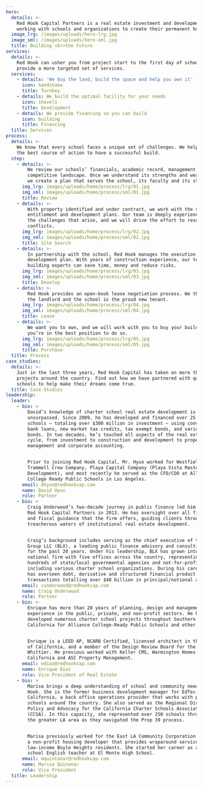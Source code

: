 ```yaml
---
hero:
  details: >-
    Red Hook Capital Partners is a real estate investment and development firm
    working with schools and organizations to create their permanent homes.
  image_lrg: /images/uploads/hero-lrg.jpg
  image_sml: /images/uploads/hero-sml.jpg
  title: Building <br>the Future
services:
  details: >-
    Red Hook can usher you from project start to the first day of school, or
    provide a more targeted set of services.
  services:
    - details: 'We buy the land, build the space and help you own it'
      icon: handshake
      title: Turnkey
    - details: We build the optimal facility for your needs
      icon: shovels
      title: Development
    - details: We provide financing so you can build
      icon: building
      title: Financing
  title: Services
process:
  details: >-
    We know that every school faces a unique set of challenges. We help chart
    the best course of action to have a successful build.
  step:
    - details: >-
        We review our schools’ financials, academic record, management team and
        competitive landscape. Once we understand its strengths and weaknesses,
        we create a plan that serves the school, its faculty and its students.
      img_lrg: images/uploads/home/process/lrg/01.jpg
      img_sml: images/uploads/home/process/sml/01.jpg
      title: Review
    - details: >-
        With property identified and under contract, we work with the school on
        entitlement and development plans. Our team is deeply experienced with
        the challenges that arise, and we will drive the effort to resolve
        conflicts.
      img_lrg: images/uploads/home/process/lrg/02.jpg
      img_sml: images/uploads/home/process/sml/02.jpg
      title: Site Search
    - details: >-
        In partnership with the school, Red Hook manages the execution of the
        development plan. With years of construction experience, our team of
        building experts can save time, money and reduce risks.
      img_lrg: images/uploads/home/process/lrg/03.jpg
      img_sml: images/uploads/home/process/sml/03.jpg
      title: Develop
    - details: >-
        Red Hook provides an open-book lease negotiation process. We then act as
        the landlord and the school is the proud new tenant.
      img_lrg: images/uploads/home/process/lrg/04.jpg
      img_sml: images/uploads/home/process/sml/04.jpg
      title: Lease
    - details: >-
        We want you to own, and we will work with you to buy your building when
        you’re in the best position to do so.
      img_lrg: images/uploads/home/process/lrg/05.jpg
      img_sml: images/uploads/home/process/sml/05.jpg
      title: Purchase
  title: Process
case_studies:
  details: >-
    Just in the last three years, Red Hook Capital has taken on more than ten
    projects around the country. Find out how we have partnered with quality
    schools to help make their dreams come true.
  title: Case Studies
leadership:
  leader:
    - bio: >
        David’s knowledge of charter school real estate development is
        unsurpassed. Since 2009, he has developed and financed over 25 charter
        schools — totaling over $300 million in investment — using conventional
        bank loans, new market tax credits, tax exempt bonds, and various state
        bonds. In two decades, he’s touched all aspects of the real estate
        cycle, from investment to construction and development to property
        management and corporate accounting.


        Prior to joining Red Hook Capital, Mr. Hyun worked for Westfield,
        Trammell Crow Company, Playa Capital Company (Playa Vista Master
        Development), and most recently he served as the CFO/COO at Alliance
        College Ready Public Schools in Los Angeles.
      email: dhyun@redhookcap.com
      name: David Hyun
      role: Partner
    - bio: >
        Craig Underwood’s two-decade journey in public finance led him to launch
        Red Hook Capital Partners in 2013. He has oversight over all financing
        and fiscal guidance that the firm offers, guiding clients through the
        treacherous waters of institutional real estate development.


        Craig’s background includes serving as the chief executive of the BLX
        Group LLC (BLX), a leading public finance advisory and consulting firm
        for the past 20 years. Under his leadership, BLX has grown into a
        national firm with five offices across the country, representing
        hundreds of state/local governmental agencies and not-for-profits,
        including various charter school organizations. During his career, he
        has overseen debt, derivative and structured financial product
        transactions totalling over $40 billion in principal/notional amounts.
      email: cunderwood@redhookcap.com
      name: Craig Underwood
      role: Partner
    - bio: >-
        Enrique has more than 20 years of planning, design and management
        experience in the public, private, and non-profit sectors. He has
        developed numerous charter school projects throughout Southern
        California for Alliance College-Ready Public Schools and other CMOs.


        Enrique is a LEED AP, NCARB Certified, licensed architect in the State
        of California, and a member of the Design Review Board for the City of
        Whittier. He previous worked with Keller CMS, Warmington Homes
        California and ASC Property Management.
      email: ediaz@redhookcap.com
      name: Enrique Diaz
      role: Vice President of Real Estate
    - bio: >
        Marisa brings a deep understanding of school and community needs to Red
        Hook. She is the former business development manager for EdTec-Southern
        California, a back office operations provider that works with public
        schools around the country. She also served as the Regional Director of
        Policy and Advocacy for the California Charter Schools Association
        (CCSA). In this capacity, she represented over 250 schools throughout
        the greater LA area as they navigated the Prop 39 process. 


        Marisa previously worked for the East LA Community Corporation (ELACC),
        a non-profit housing developer that provides wraparound services for
        low-income Boyle Heights residents. She started her career as a high
        school English teacher at El Monte High School.
      email: mquintanar@redhookcap.com
      name: Marisa Quinanar
      role: Vice President
  title: Leadership
---
```


